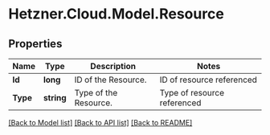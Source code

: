 # Hetzner.Cloud.Model.Resource

## Properties

Name | Type | Description | Notes
------------ | ------------- | ------------- | -------------
**Id** | **long** | ID of the Resource. | ID of resource referenced | 
**Type** | **string** | Type of the Resource. | Type of resource referenced | 

[[Back to Model list]](../../README.md#documentation-for-models) [[Back to API list]](../../README.md#documentation-for-api-endpoints) [[Back to README]](../../README.md)

